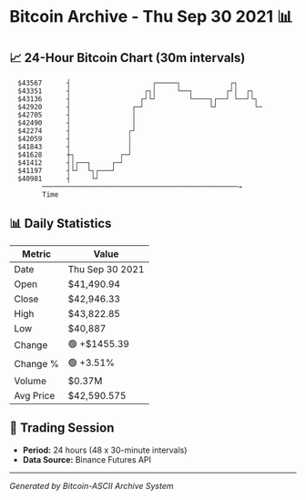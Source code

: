 # Bitcoin Archive - Thu Sep 30 2021 📊

## 📈 24-Hour Bitcoin Chart (30m intervals)

```
  $43567      ┤                    ┌─────┐            ┌┐       
  $43351      ┤                  ┌┐│     └──┐        ┌┘│  ┌┐   
  $43136      ┤                 ┌┘└┘        └────┐┌──┘ └──┘└┐  
  $42920      ┤               ┌─┘                └┘         └─ 
  $42705      ┤               │                                
  $42490      ┤               │                                
  $42274      ┤              ┌┘                                
  $42059      ┤              │                                 
  $41843      ┤              │                                 
  $41628      ┼┐           ┌─┘                                 
  $41412      ┤│┌──┐     ┌─┘                                   
  $41197      ┤└┘  └┐┌───┘                                     
  $40981      ┤     └┘                                         
        ────────────────────────────────────────────────→
        Time
```

## 📊 Daily Statistics

| Metric | Value |
|--------|-------|
| Date | Thu Sep 30 2021 |
| Open | $41,490.94 |
| Close | $42,946.33 |
| High | $43,822.85 |
| Low | $40,887 |
| Change | 🟢 +$1455.39 |
| Change % | 🟢 +3.51% |
| Volume | $0.37M |
| Avg Price | $42,590.575 |

## 📅 Trading Session

- **Period:** 24 hours (48 x 30-minute intervals)
- **Data Source:** Binance Futures API

---
*Generated by Bitcoin-ASCII Archive System*
